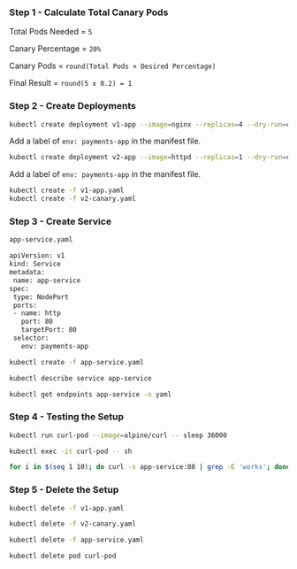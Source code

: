 
### Step 1 - Calculate Total Canary Pods

Total Pods Needed = `5`

Canary Percentage = `20%`

Canary Pods = `round(Total Pods × Desired Percentage)`

Final Result = `round(5 x 0.2) = 1`

### Step 2 - Create Deployments
```sh
kubectl create deployment v1-app --image=nginx --replicas=4 --dry-run=client -o yaml > v1-app.yaml
```

Add a label of `env: payments-app` in the manifest file.

```sh
kubectl create deployment v2-app --image=httpd --replicas=1 --dry-run=client -o yaml > v2-canary.yaml
```
Add a label of `env: payments-app` in the manifest file.
```sh
kubectl create -f v1-app.yaml
kubectl create -f v2-canary.yaml
```

### Step 3 - Create Service
```sh
app-service.yaml
```
```sh
apiVersion: v1
kind: Service
metadata:
 name: app-service
spec:
 type: NodePort
 ports:
 - name: http
   port: 80
   targetPort: 80
 selector:
   env: payments-app
```
```sh
kubectl create -f app-service.yaml
```
```sh
kubectl describe service app-service

kubectl get endpoints app-service -o yaml
```

### Step 4 - Testing the Setup
```sh
kubectl run curl-pod --image=alpine/curl -- sleep 36000

kubectl exec -it curl-pod -- sh

for i in $(seq 1 10); do curl -s app-service:80 | grep -E 'works'; done
```

### Step 5 - Delete the Setup
```sh
kubectl delete -f v1-app.yaml

kubectl delete -f v2-canary.yaml

kubectl delete -f app-service.yaml

kubectl delete pod curl-pod
```